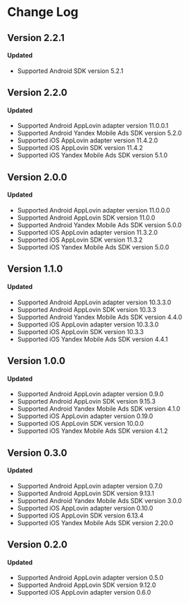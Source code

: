 # Change Log

## Version 2.2.1

#### Updated
* Supported Android SDK version 5.2.1

## Version 2.2.0

#### Updated
* Supported Android AppLovin adapter version 11.0.0.1
* Supported Android Yandex Mobile Ads SDK version 5.2.0
* Supported iOS AppLovin adapter version 11.4.2.0
* Supported iOS AppLovin SDK version 11.4.2
* Supported iOS Yandex Mobile Ads SDK version 5.1.0

## Version 2.0.0

#### Updated
* Supported Android AppLovin adapter version 11.0.0.0
* Supported Android AppLovin SDK version 11.0.0
* Supported Android Yandex Mobile Ads SDK version 5.0.0
* Supported iOS AppLovin adapter version 11.3.2.0
* Supported iOS AppLovin SDK version 11.3.2
* Supported iOS Yandex Mobile Ads SDK version 5.0.0

## Version 1.1.0

#### Updated
* Supported Android AppLovin adapter version 10.3.3.0
* Supported Android AppLovin SDK version 10.3.3
* Supported Android Yandex Mobile Ads SDK version 4.4.0
* Supported iOS AppLovin adapter version 10.3.3.0
* Supported iOS AppLovin SDK version 10.3.3
* Supported iOS Yandex Mobile Ads SDK version 4.4.1

## Version 1.0.0

#### Updated
* Supported Android AppLovin adapter version 0.9.0
* Supported Android AppLovin SDK version 9.15.3
* Supported Android Yandex Mobile Ads SDK version 4.1.0
* Supported iOS AppLovin adapter version 0.19.0
* Supported iOS AppLovin SDK version 10.0.0
* Supported iOS Yandex Mobile Ads SDK version 4.1.2

## Version 0.3.0

#### Updated
* Supported Android AppLovin adapter version 0.7.0
* Supported Android AppLovin SDK version 9.13.1
* Supported Android Yandex Mobile Ads SDK version 3.0.0
* Supported iOS AppLovin adapter version 0.10.0
* Supported iOS AppLovin SDK version 6.13.4
* Supported iOS Yandex Mobile Ads SDK version 2.20.0

## Version 0.2.0

#### Updated
* Supported Android AppLovin adapter version 0.5.0
* Supported Android AppLovin SDK version 9.12.0
* Supported iOS AppLovin adapter version 0.6.0
